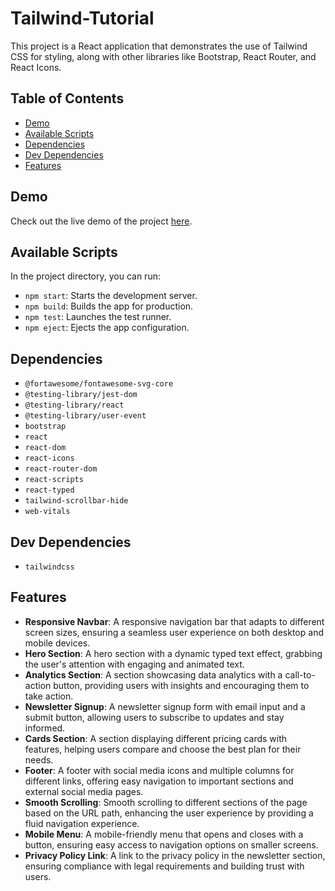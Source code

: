 # Tailwind-Tutorial

This project is a React application that demonstrates the use of Tailwind CSS for styling, along with other libraries like Bootstrap, React Router, and React Icons.

## Table of Contents

- [Demo](#demo)
- [Available Scripts](#available-scripts)
- [Dependencies](#dependencies)
- [Dev Dependencies](#dev-dependencies)
- [Features](#features)

## Demo

Check out the live demo of the project [here](https://bourkeba-react-tailwind.netlify.app/).

## Available Scripts

In the project directory, you can run:

- `npm start`: Starts the development server.
- `npm build`: Builds the app for production.
- `npm test`: Launches the test runner.
- `npm eject`: Ejects the app configuration.

## Dependencies

- `@fortawesome/fontawesome-svg-core`
- `@testing-library/jest-dom`
- `@testing-library/react`
- `@testing-library/user-event`
- `bootstrap`
- `react`
- `react-dom`
- `react-icons`
- `react-router-dom`
- `react-scripts`
- `react-typed`
- `tailwind-scrollbar-hide`
- `web-vitals`

## Dev Dependencies

- `tailwindcss`

## Features

- **Responsive Navbar**: A responsive navigation bar that adapts to different screen sizes, ensuring a seamless user experience on both desktop and mobile devices.
- **Hero Section**: A hero section with a dynamic typed text effect, grabbing the user's attention with engaging and animated text.
- **Analytics Section**: A section showcasing data analytics with a call-to-action button, providing users with insights and encouraging them to take action.
- **Newsletter Signup**: A newsletter signup form with email input and a submit button, allowing users to subscribe to updates and stay informed.
- **Cards Section**: A section displaying different pricing cards with features, helping users compare and choose the best plan for their needs.
- **Footer**: A footer with social media icons and multiple columns for different links, offering easy navigation to important sections and external social media pages.
- **Smooth Scrolling**: Smooth scrolling to different sections of the page based on the URL path, enhancing the user experience by providing a fluid navigation experience.
- **Mobile Menu**: A mobile-friendly menu that opens and closes with a button, ensuring easy access to navigation options on smaller screens.
- **Privacy Policy Link**: A link to the privacy policy in the newsletter section, ensuring compliance with legal requirements and building trust with users.
